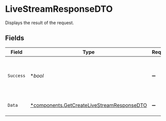 # LiveStreamResponseDTO

Displays the result of the request.


## Fields

| Field                                                                                                   | Type                                                                                                    | Required                                                                                                | Description                                                                                             | Example                                                                                                 |
| ------------------------------------------------------------------------------------------------------- | ------------------------------------------------------------------------------------------------------- | ------------------------------------------------------------------------------------------------------- | ------------------------------------------------------------------------------------------------------- | ------------------------------------------------------------------------------------------------------- |
| `Success`                                                                                               | **bool*                                                                                                 | :heavy_minus_sign:                                                                                      | It demonstrates whether the request is successful or not.                                               | true                                                                                                    |
| `Data`                                                                                                  | [*components.GetCreateLiveStreamResponseDTO](../../models/components/getcreatelivestreamresponsedto.md) | :heavy_minus_sign:                                                                                      | Displays the result of the request.                                                                     |                                                                                                         |